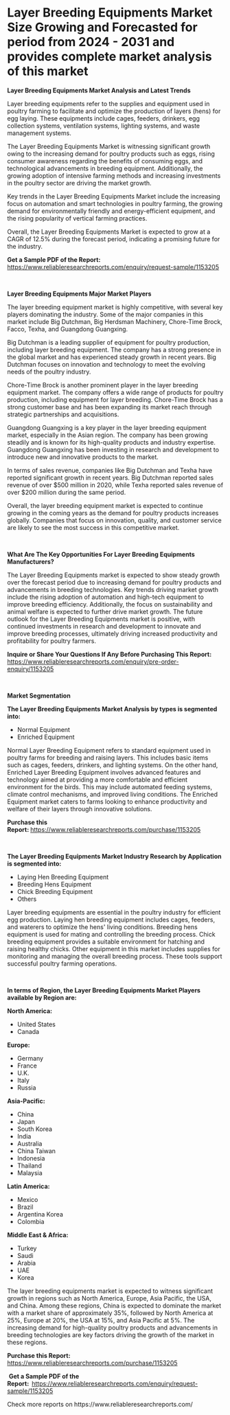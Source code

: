 <p><h1>Layer Breeding Equipments Market Size Growing and Forecasted for period from 2024 - 2031 and provides complete market analysis of this market</h1></p><p><strong>Layer Breeding Equipments Market Analysis and Latest Trends</strong></p>
<p><p>Layer breeding equipments refer to the supplies and equipment used in poultry farming to facilitate and optimize the production of layers (hens) for egg laying. These equipments include cages, feeders, drinkers, egg collection systems, ventilation systems, lighting systems, and waste management systems.</p><p>The Layer Breeding Equipments Market is witnessing significant growth owing to the increasing demand for poultry products such as eggs, rising consumer awareness regarding the benefits of consuming eggs, and technological advancements in breeding equipment. Additionally, the growing adoption of intensive farming methods and increasing investments in the poultry sector are driving the market growth.</p><p>Key trends in the Layer Breeding Equipments Market include the increasing focus on automation and smart technologies in poultry farming, the growing demand for environmentally friendly and energy-efficient equipment, and the rising popularity of vertical farming practices.</p><p>Overall, the Layer Breeding Equipments Market is expected to grow at a CAGR of 12.5% during the forecast period, indicating a promising future for the industry.</p></p>
<p><strong>Get a Sample PDF of the Report:&nbsp;</strong> <a href="https://www.reliableresearchreports.com/enquiry/request-sample/1153205">https://www.reliableresearchreports.com/enquiry/request-sample/1153205</a></p>
<p>&nbsp;</p>
<p><strong>Layer Breeding Equipments Major Market Players</strong></p>
<p><p>The layer breeding equipment market is highly competitive, with several key players dominating the industry. Some of the major companies in this market include Big Dutchman, Big Herdsman Machinery, Chore-Time Brock, Facco, Texha, and Guangdong Guangxing.</p><p>Big Dutchman is a leading supplier of equipment for poultry production, including layer breeding equipment. The company has a strong presence in the global market and has experienced steady growth in recent years. Big Dutchman focuses on innovation and technology to meet the evolving needs of the poultry industry.</p><p>Chore-Time Brock is another prominent player in the layer breeding equipment market. The company offers a wide range of products for poultry production, including equipment for layer breeding. Chore-Time Brock has a strong customer base and has been expanding its market reach through strategic partnerships and acquisitions.</p><p>Guangdong Guangxing is a key player in the layer breeding equipment market, especially in the Asian region. The company has been growing steadily and is known for its high-quality products and industry expertise. Guangdong Guangxing has been investing in research and development to introduce new and innovative products to the market.</p><p>In terms of sales revenue, companies like Big Dutchman and Texha have reported significant growth in recent years. Big Dutchman reported sales revenue of over $500 million in 2020, while Texha reported sales revenue of over $200 million during the same period.</p><p>Overall, the layer breeding equipment market is expected to continue growing in the coming years as the demand for poultry products increases globally. Companies that focus on innovation, quality, and customer service are likely to see the most success in this competitive market.</p></p>
<p>&nbsp;</p>
<p><strong>What Are The Key Opportunities For Layer Breeding Equipments Manufacturers?</strong></p>
<p><p>The Layer Breeding Equipments market is expected to show steady growth over the forecast period due to increasing demand for poultry products and advancements in breeding technologies. Key trends driving market growth include the rising adoption of automation and high-tech equipment to improve breeding efficiency. Additionally, the focus on sustainability and animal welfare is expected to further drive market growth. The future outlook for the Layer Breeding Equipments market is positive, with continued investments in research and development to innovate and improve breeding processes, ultimately driving increased productivity and profitability for poultry farmers.</p></p>
<p><strong>Inquire or Share Your Questions If Any Before Purchasing This Report:</strong> <a href="https://www.reliableresearchreports.com/enquiry/pre-order-enquiry/1153205">https://www.reliableresearchreports.com/enquiry/pre-order-enquiry/1153205</a></p>
<p>&nbsp;</p>
<p><strong>Market Segmentation</strong></p>
<p><strong>The Layer Breeding Equipments Market Analysis by types is segmented into:</strong></p>
<p><ul><li>Normal Equipment</li><li>Enriched Equipment</li></ul></p>
<p><p>Normal Layer Breeding Equipment refers to standard equipment used in poultry farms for breeding and raising layers. This includes basic items such as cages, feeders, drinkers, and lighting systems. On the other hand, Enriched Layer Breeding Equipment involves advanced features and technology aimed at providing a more comfortable and efficient environment for the birds. This may include automated feeding systems, climate control mechanisms, and improved living conditions. The Enriched Equipment market caters to farms looking to enhance productivity and welfare of their layers through innovative solutions.</p></p>
<p><strong>Purchase this Report:&nbsp;</strong><a href="https://www.reliableresearchreports.com/purchase/1153205">https://www.reliableresearchreports.com/purchase/1153205</a></p>
<p>&nbsp;</p>
<p><strong>The Layer Breeding Equipments Market Industry Research by Application is segmented into:</strong></p>
<p><ul><li>Laying Hen Breeding Equipment</li><li>Breeding Hens Equipment</li><li>Chick Breeding Equipment</li><li>Others</li></ul></p>
<p><p>Layer breeding equipments are essential in the poultry industry for efficient egg production. Laying hen breeding equipment includes cages, feeders, and waterers to optimize the hens' living conditions. Breeding hens equipment is used for mating and controlling the breeding process. Chick breeding equipment provides a suitable environment for hatching and raising healthy chicks. Other equipment in this market includes supplies for monitoring and managing the overall breeding process. These tools support successful poultry farming operations.</p></p>
<p>&nbsp;</p>
<p><strong>In terms of Region, the Layer Breeding Equipments Market Players available by Region are:</strong></p>
<p>
    <p> <strong> North America: </strong>
        <ul>
            <li>United States</li>
            <li>Canada</li>
        </ul>
        </p> 
    <p> <strong> Europe: </strong>
        <ul>
            <li>Germany</li>
            <li>France</li>
            <li>U.K.</li>
            <li>Italy</li>
            <li>Russia</li>
        </ul>
        </p> 
    <p> <strong> Asia-Pacific: </strong>
        <ul>
            <li>China</li>
            <li>Japan</li>
            <li>South Korea</li>
            <li>India</li>
            <li>Australia</li>
            <li>China Taiwan</li>
            <li>Indonesia</li>
            <li>Thailand</li>
            <li>Malaysia</li>
        </ul>
        </p> 
    <p> <strong> Latin America: </strong>
        <ul>
            <li>Mexico</li>
            <li>Brazil</li>
            <li>Argentina Korea</li>
            <li>Colombia</li>
        </ul>
        </p> 
    <p> <strong> Middle East & Africa: </strong>
        <ul>
            <li>Turkey</li>
            <li>Saudi</li>
            <li>Arabia</li>
            <li>UAE</li>
            <li>Korea</li>
        </ul>
    </p>
    </p>
<p><p>The layer breeding equipments market is expected to witness significant growth in regions such as North America, Europe, Asia Pacific, the USA, and China. Among these regions, China is expected to dominate the market with a market share of approximately 35%, followed by North America at 25%, Europe at 20%, the USA at 15%, and Asia Pacific at 5%. The increasing demand for high-quality poultry products and advancements in breeding technologies are key factors driving the growth of the market in these regions.</p></p>
<p><strong>Purchase this Report: </strong><a href="https://www.reliableresearchreports.com/purchase/1153205">https://www.reliableresearchreports.com/purchase/1153205</a></p>
<p>&nbsp;<strong>Get a Sample PDF of the Report:&nbsp;&nbsp;</strong><a href="https://www.reliableresearchreports.com/enquiry/request-sample/1153205">https://www.reliableresearchreports.com/enquiry/request-sample/1153205</a></p>
<p><strong></strong></p>
<p>Check more reports on https://www.reliableresearchreports.com/</p>